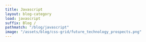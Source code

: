 ```yaml
---
title: Javascript
layout: blog-category
load: javascript
suffix: Blog /
pathmatch: "/blog/javascript"
image: "/assets/blog/css-grid/future_technology_prospects.png"
---
```


